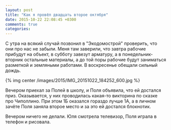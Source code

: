 ```yaml
---
layout: post
title: "Как я провёл двадцать второе октября"
date: 2015-10-22 22:08:45 +0300
comments: true
categories: 
---
```

С утра на всякий случай позвонил в "Экодомострой" проверить, что они про нас не забыли. Меня там заверили, что завтра рабочие прибудут на объект, в субботу завезут арматуру, а в понедельник-вторник остальные материалы, а до той поры рабочие будут заниматься разметкой и земляными работами. В воскресенье обещали сильный дождь.

{% img center /images/2015/IMG_20151022_184252_600.jpg %}

Вечером приехал за Полей в школу, и Поля объявила, что ей достался приз. Оказывается, у них проводилась какая-то викторина по сказке про Чиполлино. При этом 1Б оказался гораздо лучше 1А, а в личном зачёте Поля заняла второе место и за это ей достался блокнотик.

Вечером ничего не делали. Юля смотрела телевизор, Поля играла в телефон и рисовала.